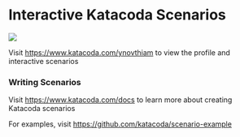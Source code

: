 # Interactive Katacoda Scenarios

[![](http://shields.katacoda.com/katacoda/ynovthiam/count.svg)](https://www.katacoda.com/ynovthiam "Get your profile on Katacoda.com")

Visit https://www.katacoda.com/ynovthiam to view the profile and interactive scenarios

### Writing Scenarios
Visit https://www.katacoda.com/docs to learn more about creating Katacoda scenarios

For examples, visit https://github.com/katacoda/scenario-example
